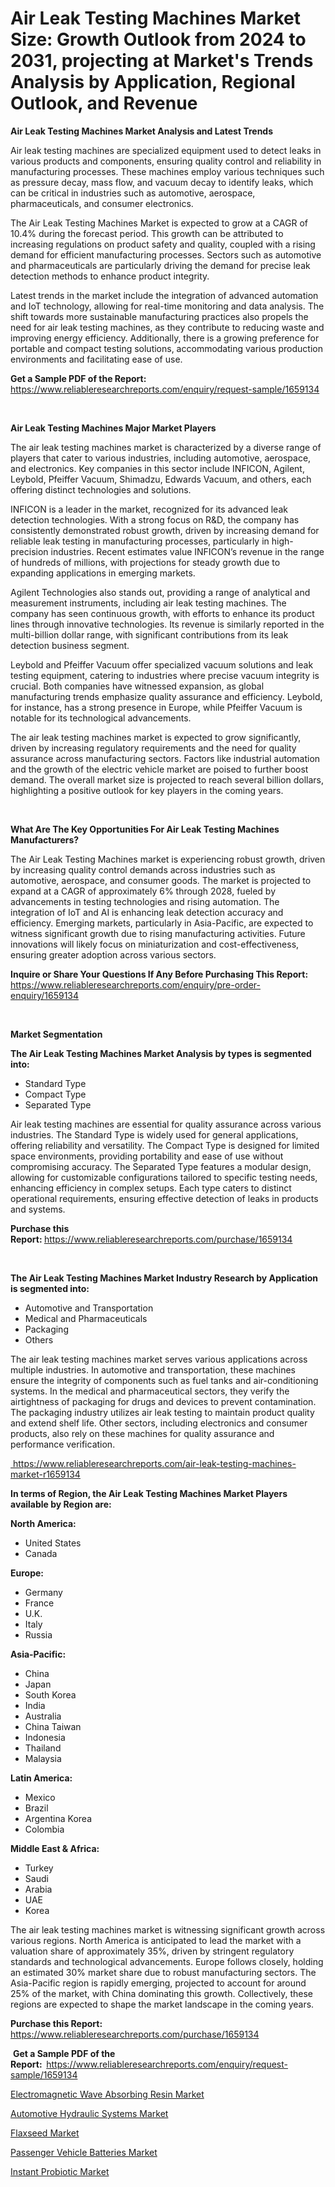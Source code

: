 <p><h1>Air Leak Testing Machines Market Size: Growth Outlook from 2024 to 2031, projecting at Market's Trends Analysis by Application, Regional Outlook, and Revenue</h1></p><p><strong>Air Leak Testing Machines Market Analysis and Latest Trends</strong></p>
<p><p>Air leak testing machines are specialized equipment used to detect leaks in various products and components, ensuring quality control and reliability in manufacturing processes. These machines employ various techniques such as pressure decay, mass flow, and vacuum decay to identify leaks, which can be critical in industries such as automotive, aerospace, pharmaceuticals, and consumer electronics.</p><p>The Air Leak Testing Machines Market is expected to grow at a CAGR of 10.4% during the forecast period. This growth can be attributed to increasing regulations on product safety and quality, coupled with a rising demand for efficient manufacturing processes. Sectors such as automotive and pharmaceuticals are particularly driving the demand for precise leak detection methods to enhance product integrity.</p><p>Latest trends in the market include the integration of advanced automation and IoT technology, allowing for real-time monitoring and data analysis. The shift towards more sustainable manufacturing practices also propels the need for air leak testing machines, as they contribute to reducing waste and improving energy efficiency. Additionally, there is a growing preference for portable and compact testing solutions, accommodating various production environments and facilitating ease of use.</p></p>
<p><strong>Get a Sample PDF of the Report:&nbsp;</strong> <a href="https://www.reliableresearchreports.com/enquiry/request-sample/1659134?utm_campaign=31&utm_medium=2&utm_source=Github&utm_content=ia&utm_term=09122024&utm_id=air-leak-testing-machines">https://www.reliableresearchreports.com/enquiry/request-sample/1659134</a></p>
<p>&nbsp;</p>
<p><strong>Air Leak Testing Machines Major Market Players</strong></p>
<p><p>The air leak testing machines market is characterized by a diverse range of players that cater to various industries, including automotive, aerospace, and electronics. Key companies in this sector include INFICON, Agilent, Leybold, Pfeiffer Vacuum, Shimadzu, Edwards Vacuum, and others, each offering distinct technologies and solutions.</p><p>INFICON is a leader in the market, recognized for its advanced leak detection technologies. With a strong focus on R&D, the company has consistently demonstrated robust growth, driven by increasing demand for reliable leak testing in manufacturing processes, particularly in high-precision industries. Recent estimates value INFICON’s revenue in the range of hundreds of millions, with projections for steady growth due to expanding applications in emerging markets.</p><p>Agilent Technologies also stands out, providing a range of analytical and measurement instruments, including air leak testing machines. The company has seen continuous growth, with efforts to enhance its product lines through innovative technologies. Its revenue is similarly reported in the multi-billion dollar range, with significant contributions from its leak detection business segment.</p><p>Leybold and Pfeiffer Vacuum offer specialized vacuum solutions and leak testing equipment, catering to industries where precise vacuum integrity is crucial. Both companies have witnessed expansion, as global manufacturing trends emphasize quality assurance and efficiency. Leybold, for instance, has a strong presence in Europe, while Pfeiffer Vacuum is notable for its technological advancements.</p><p>The air leak testing machines market is expected to grow significantly, driven by increasing regulatory requirements and the need for quality assurance across manufacturing sectors. Factors like industrial automation and the growth of the electric vehicle market are poised to further boost demand. The overall market size is projected to reach several billion dollars, highlighting a positive outlook for key players in the coming years.</p></p>
<p>&nbsp;</p>
<p><strong>What Are The Key Opportunities For Air Leak Testing Machines Manufacturers?</strong></p>
<p><p>The Air Leak Testing Machines market is experiencing robust growth, driven by increasing quality control demands across industries such as automotive, aerospace, and consumer goods. The market is projected to expand at a CAGR of approximately 6% through 2028, fueled by advancements in testing technologies and rising automation. The integration of IoT and AI is enhancing leak detection accuracy and efficiency. Emerging markets, particularly in Asia-Pacific, are expected to witness significant growth due to rising manufacturing activities. Future innovations will likely focus on miniaturization and cost-effectiveness, ensuring greater adoption across various sectors.</p></p>
<p><strong>Inquire or Share Your Questions If Any Before Purchasing This Report:</strong> <a href="https://www.reliableresearchreports.com/enquiry/pre-order-enquiry/1659134?utm_campaign=31&utm_medium=2&utm_source=Github&utm_content=ia&utm_term=09122024&utm_id=air-leak-testing-machines">https://www.reliableresearchreports.com/enquiry/pre-order-enquiry/1659134</a></p>
<p>&nbsp;</p>
<p><strong>Market Segmentation</strong></p>
<p><strong>The Air Leak Testing Machines Market Analysis by types is segmented into:</strong></p>
<p><ul><li>Standard Type</li><li>Compact Type</li><li>Separated Type</li></ul></p>
<p><p>Air leak testing machines are essential for quality assurance across various industries. The Standard Type is widely used for general applications, offering reliability and versatility. The Compact Type is designed for limited space environments, providing portability and ease of use without compromising accuracy. The Separated Type features a modular design, allowing for customizable configurations tailored to specific testing needs, enhancing efficiency in complex setups. Each type caters to distinct operational requirements, ensuring effective detection of leaks in products and systems.</p></p>
<p><strong>Purchase this Report:&nbsp;</strong><a href="https://www.reliableresearchreports.com/purchase/1659134?utm_campaign=31&utm_medium=2&utm_source=Github&utm_content=ia&utm_term=09122024&utm_id=air-leak-testing-machines">https://www.reliableresearchreports.com/purchase/1659134</a></p>
<p>&nbsp;</p>
<p><strong>The Air Leak Testing Machines Market Industry Research by Application is segmented into:</strong></p>
<p><ul><li>Automotive and Transportation</li><li>Medical and Pharmaceuticals</li><li>Packaging</li><li>Others</li></ul></p>
<p><p>The air leak testing machines market serves various applications across multiple industries. In automotive and transportation, these machines ensure the integrity of components such as fuel tanks and air-conditioning systems. In the medical and pharmaceutical sectors, they verify the airtightness of packaging for drugs and devices to prevent contamination. The packaging industry utilizes air leak testing to maintain product quality and extend shelf life. Other sectors, including electronics and consumer products, also rely on these machines for quality assurance and performance verification.</p></p>
<p><a href="https://www.reliableresearchreports.com/air-leak-testing-machines-market-r1659134?utm_campaign=31&utm_medium=2&utm_source=Github&utm_content=ia&utm_term=09122024&utm_id=air-leak-testing-machines">&nbsp;https://www.reliableresearchreports.com/air-leak-testing-machines-market-r1659134</a></p>
<p><strong>In terms of Region, the Air Leak Testing Machines Market Players available by Region are:</strong></p>
<p>
    <p> <strong> North America: </strong>
        <ul>
            <li>United States</li>
            <li>Canada</li>
        </ul>
        </p> 
    <p> <strong> Europe: </strong>
        <ul>
            <li>Germany</li>
            <li>France</li>
            <li>U.K.</li>
            <li>Italy</li>
            <li>Russia</li>
        </ul>
        </p> 
    <p> <strong> Asia-Pacific: </strong>
        <ul>
            <li>China</li>
            <li>Japan</li>
            <li>South Korea</li>
            <li>India</li>
            <li>Australia</li>
            <li>China Taiwan</li>
            <li>Indonesia</li>
            <li>Thailand</li>
            <li>Malaysia</li>
        </ul>
        </p> 
    <p> <strong> Latin America: </strong>
        <ul>
            <li>Mexico</li>
            <li>Brazil</li>
            <li>Argentina Korea</li>
            <li>Colombia</li>
        </ul>
        </p> 
    <p> <strong> Middle East & Africa: </strong>
        <ul>
            <li>Turkey</li>
            <li>Saudi</li>
            <li>Arabia</li>
            <li>UAE</li>
            <li>Korea</li>
        </ul>
    </p>
    </p>
<p><p>The air leak testing machines market is witnessing significant growth across various regions. North America is anticipated to lead the market with a valuation share of approximately 35%, driven by stringent regulatory standards and technological advancements. Europe follows closely, holding an estimated 30% market share due to robust manufacturing sectors. The Asia-Pacific region is rapidly emerging, projected to account for around 25% of the market, with China dominating this growth. Collectively, these regions are expected to shape the market landscape in the coming years.</p></p>
<p><strong>Purchase this Report: </strong><a href="https://www.reliableresearchreports.com/purchase/1659134?utm_campaign=31&utm_medium=2&utm_source=Github&utm_content=ia&utm_term=09122024&utm_id=air-leak-testing-machines">https://www.reliableresearchreports.com/purchase/1659134</a></p>
<p>&nbsp;<strong>Get a Sample PDF of the Report:&nbsp;&nbsp;</strong><a href="https://www.reliableresearchreports.com/enquiry/request-sample/1659134?utm_campaign=31&utm_medium=2&utm_source=Github&utm_content=ia&utm_term=09122024&utm_id=air-leak-testing-machines">https://www.reliableresearchreports.com/enquiry/request-sample/1659134</a></p>
<p><strong></strong></p>
<p><p><a href="https://github.com/rahu1506/Market-Research-Report-List-6/blob/main/electromagnetic-wave-absorbing-resin-market.md?utm_campaign=31&utm_medium=2&utm_source=Github&utm_content=ia&utm_term=09122024&utm_id=air-leak-testing-machines">Electromagnetic Wave Absorbing Resin Market</a></p><p><a href="https://www.linkedin.com/pulse/market-size-growth-automotive-hydraulic-systems-markrt-upcoming-wezve?utm_campaign=31&utm_medium=2&utm_source=Github&utm_content=ia&utm_term=09122024&utm_id=air-leak-testing-machines">Automotive Hydraulic Systems Market</a></p><p><a href="https://www.linkedin.com/pulse/impressive-global-flaxseed-market-size-set-soar-145-cagr-mcpye?utm_campaign=31&utm_medium=2&utm_source=Github&utm_content=ia&utm_term=09122024&utm_id=air-leak-testing-machines">Flaxseed Market</a></p><p><a href="https://www.linkedin.com/pulse/passenger-vehicle-batteries-market-size-forecast-2024-2031-djiee?utm_campaign=31&utm_medium=2&utm_source=Github&utm_content=ia&utm_term=09122024&utm_id=air-leak-testing-machines">Passenger Vehicle Batteries Market</a></p><p><a href="https://github.com/juniordelafrance/Market-Research-Report-List-5/blob/main/instant-probiotic-market.md?utm_campaign=31&utm_medium=2&utm_source=Github&utm_content=ia&utm_term=09122024&utm_id=air-leak-testing-machines">Instant Probiotic Market</a></p></p>